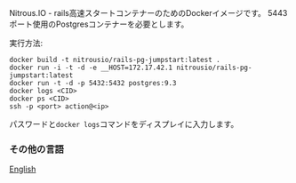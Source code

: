 Nitrous.IO - rails高速スタートコンテナーのためのDockerイメージです。
5443ポート使用のPostgresコンテナーを必要とします。

実行方法:

```
docker build -t nitrousio/rails-pg-jumpstart:latest .
docker run -i -t -d -e __HOST=172.17.42.1 nitrousio/rails-pg-jumpstart:latest
docker run -t -d -p 5432:5432 postgres:9.3
docker logs <CID>
docker ps <CID>
ssh -p <port> action@<ip>
```

パスワードと`docker logs`コマンドをディスプレイに入力します。

### その他の言語

[English](https://github.com/nitrous-io/autoparts/blob/master/README.md)